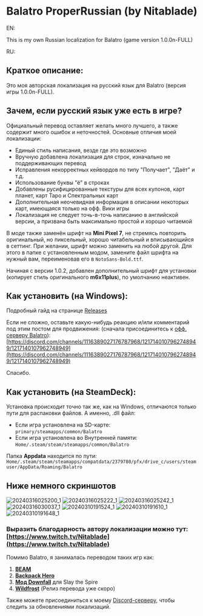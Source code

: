 # Balatro ProperRussian (by Nitablade)
EN:

This is my own Russian localization for Balatro (game version 1.0.0n-FULL)

RU:
## Краткое описание:
Это моя авторская локализация на русский язык для Balatro (версия игры 1.0.0n-FULL).

## Зачем, если русский язык уже есть в игре?

Официальный перевод оставляет желать много лучшего, а также содержит много ошибок и неточностей. Основные отличия моей локализации:

- Единый стиль написания, везде где это возможно
- Вручную добавлена локализация для строк, изначально не поддерживающих перевод
- Исправления некорректных кейвордов по типу "Получает", "Даёт" и т.д.
- Использование буквы "ё" в строках
- Добавлены русифицированные текстуры для всех купонов, карт планет, карт Таро и Спектральных карт
- Дополнительная неочевидная информация в описании некоторых карт, имеющаяся только на офф. Вики игры
- Локализация не следует точь-в-точь написанию в английской версии, а призвана быть максимально простой и хорошо читаемой

В моде также заменён шрифт на **Mini Pixel 7**, не стремясь повторить оригинальный, но пиксельный, хорошо читабельный и вписывающийся в сеттинг. При желании, шрифт можно заменить на любой другой. Для этого в папке с установленным модом, замените файл шрифта на нужный вам, переименовав его в ```NotoSans-Bold.ttf```.

Начиная с версии 1.0.2, добавлен дополнительный шрифт для установки (копирует стиль оригинального **m6x11plus**), по умолчанию неактивен.

## Как установить (на Windows):
Подробный гайд на странице [Releases](https://github.com/Nitablade/Balatro_ProperRussian/releases)

Если не сложно, оставьте какую-нибудь реакцию и/или комментарий под этим постом для продвижения: (сначала присоединитесь к [офф. серверу Balatro](https://discord.gg/cbbuVAU9)): [https://discord.com/channels/1116389027176787968/1217140107962748949/1217140107962748949](https://discord.com/channels/1116389027176787968/1217140107962748949/1217140107962748949)

Спасибо.

## Как установить (на SteamDeck):
Установка происходит точно так же, как на Windows, отличаются только пути для распаковки файлов. А именно, .dll файл:
- Если игра установлена на SD-карте: ```primary/steamapps/common/Balatro```
- Если игра установлена во Внутренней памяти: ```Home/.steam/steam/steamapps/common/Balatro```
  
Папка **Appdata** находится по пути: ```Home/.steam/steam/steamapps/compatdata/2379780/pfx/drive_c/users/steamuser/AppData/Roaming/Balatro```

## Ниже немного скриншотов
![20240316025200_1](https://github.com/Nitablade/Balatro_ProperRussian/assets/109508685/3fac5421-d2c0-4f40-a289-5a7a05c67f4d)
![20240316025222_1](https://github.com/Nitablade/Balatro_ProperRussian/assets/109508685/ef943bab-b783-4785-a788-8c09997a7c59)
![20240316025242_1](https://github.com/Nitablade/Balatro_ProperRussian/assets/109508685/59e30528-609e-429e-87b1-231aaaa9cf05)
![20240316030037_1](https://github.com/Nitablade/Balatro_ProperRussian/assets/109508685/62d62d4b-9cb1-4a0f-a75b-8e91e34a24d6)
![20240310191524_1](https://github.com/Nitablade/Balatro_ProperRussian/assets/109508685/dc11da1a-1d7c-4db1-aa73-f1e7ed8eac49)
![20240310191610_1](https://github.com/Nitablade/Balatro_ProperRussian/assets/109508685/d8703b49-d8a4-4c24-b376-4cd565a7286c)
![20240310191648_1](https://github.com/Nitablade/Balatro_ProperRussian/assets/109508685/dd63f766-0731-4807-b8b3-7f76a31670fb)


### Выразить благодарность автору локализации можно тут: [https://www.twitch.tv/Nitablade](https://www.twitch.tv/Nitablade)

Помимо Balatro, я занималась переводом таких игр как:
1) [**BEAM**](https://store.steampowered.com/app/1067430/Beam/)
2) [**Backpack Hero**](https://store.steampowered.com/app/1970580/Backpack_Hero/)
3) [**Мод Downfall**](https://steamcommunity.com/sharedfiles/filedetails/?id=1610056683&searchtext=Downfall) для Slay the Spire
4) [**Wildfrost**](https://store.steampowered.com/app/1811990/Wildfrost/) (Релиз перевода уже скоро)

Также можете присоединиться к моему [Discord-серверу](https://discord.gg/zFAGDn6QMs), чтобы следить за обновлениями локализаций.
